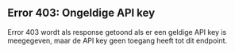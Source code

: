 ## Error 403: Ongeldige API key

Error 403 wordt als response getoond als er een geldige API key is meegegeven, maar de API key geen toegang heeft tot dit endpoint. 
